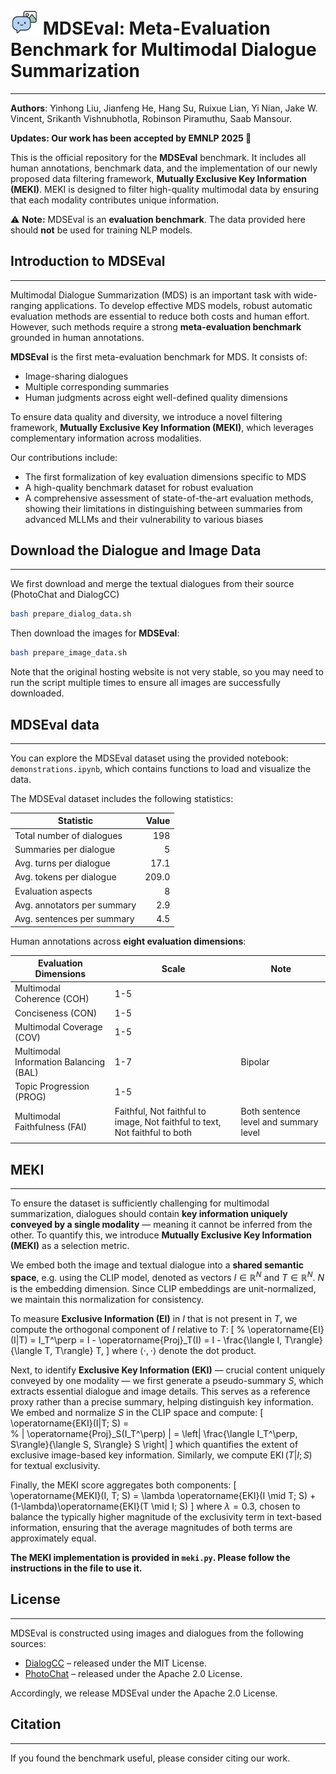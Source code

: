 # <img src="logo/mdseval_logo.png" alt="Local Image" width="45"> MDSEval:  Meta-Evaluation Benchmark for Multimodal Dialogue Summarization
---
**Authors**: Yinhong Liu, Jianfeng He, Hang Su, Ruixue Lian, Yi Nian, Jake W. Vincent, Srikanth Vishnubhotla, Robinson Piramuthu, Saab Mansour.

**Updates: Our work has been accepted by EMNLP 2025 🎉**

This is the official repository for the **MDSEval** benchmark. It includes all human annotations, benchmark data, and the implementation of our newly proposed data filtering framework, **Mutually Exclusive Key Information (MEKI)**. MEKI is designed to filter high-quality multimodal data by ensuring that each modality contributes unique information.  

⚠️ **Note:** MDSEval is an **evaluation benchmark**. The data provided here should **not** be used for training NLP models.

## Introduction to MDSEval
---

Multimodal Dialogue Summarization (MDS) is an important task with wide-ranging applications. To develop effective MDS models, robust automatic evaluation methods are essential to reduce both costs and human effort. However, such methods require a strong **meta-evaluation benchmark** grounded in human annotations.  

**MDSEval** is the first meta-evaluation benchmark for MDS. It consists of:
- Image-sharing dialogues  
- Multiple corresponding summaries   
- Human judgments across eight well-defined quality dimensions  

To ensure data quality and diversity, we introduce a novel filtering framework, **Mutually Exclusive Key Information (MEKI)**, which leverages complementary information across modalities.  

Our contributions include:
- The first formalization of key evaluation dimensions specific to MDS  
- A high-quality benchmark dataset for robust evaluation  
- A comprehensive assessment of state-of-the-art evaluation methods, showing their limitations in distinguishing between summaries from advanced MLLMs and their vulnerability to various biases  

## Download the Dialogue and Image Data
---
We first download and merge the textual dialogues from their source (PhotoChat and DialogCC)
```bash
bash prepare_dialog_data.sh
```
Then download the images for **MDSEval**:
```bash
bash prepare_image_data.sh
```
Note that the original hosting website is not very stable, so you may need to run the script multiple times to ensure all images are successfully downloaded.

<!-- We provide two approaches to download the images for **MDSEval**:

1. [Download Link](https://drive.google.com/drive/folders/1BHoTvIccgk56Q9vLCmuz8KtE6UbwB1X2?usp=drive_link) – Download the images directly and save them in the current folder.  
2. Use `image_download.py` – This script downloads the images from the source. Note that the original hosting website is not very stable, so you may need to run the script multiple times to ensure all images are successfully downloaded.   -->

## MDSEval data
---
You can explore the MDSEval dataset using the provided notebook:  
`demonstrations.ipynb`, which contains functions to load and visualize the data.

The MDSEval dataset includes the following statistics:  

| Statistic                   | Value |
|-----------------------------|------:|
| Total number of dialogues   |   198 |
| Summaries per dialogue      |     5 |
| Avg. turns per dialogue     |  17.1 |
| Avg. tokens per dialogue    | 209.0 |
| Evaluation aspects          |     8 |
| Avg. annotators per summary |   2.9 |
| Avg. sentences per summary  |   4.5 |


Human annotations across **eight evaluation dimensions**:

| Evaluation Dimensions                  | Scale                                                                       | Note                                  |
|----------------------------------------|-----------------------------------------------------------------------------|---------------------------------------|
| Multimodal Coherence (COH)             | 1-5                                                                         |                                       |
| Conciseness (CON)                      | 1-5                                                                         |                                       |
| Multimodal Coverage (COV)              | 1-5                                                                         |                                       |
| Multimodal Information Balancing (BAL) | 1-7                                                                         | Bipolar                               |
| Topic Progression (PROG)               | 1-5                                                                         |                                       |
| Multimodal Faithfulness (FAI)          | Faithful, Not faithful to image, Not faithful to text, Not faithful to both | Both sentence level and summary level |
|                                        |                                                                             |                                       |


## MEKI
---
To ensure the dataset is sufficiently challenging for multimodal summarization, dialogues should contain **key information uniquely conveyed by a single modality** — meaning it cannot be inferred from the other. To quantify this, we introduce **Mutually Exclusive Key Information (MEKI)** as a selection metric.


We embed both the image and textual dialogue into a **shared semantic space**, e.g. using the CLIP model, denoted as vectors  $I\in \mathbb{R}^N$ and $T \in \mathbb{R}^N$. $N$ is the embedding dimension. Since CLIP embeddings are unit-normalized, we maintain this normalization for consistency.

To measure **Exclusive Information (EI)** in $I$ that is not present in $T$, we compute the orthogonal component of $I$ relative to $T$:
\[
   % \operatorname{EI}(I|T) = 
   I_T^\perp = I - \operatorname{Proj}_T(I) = I -  \frac{\langle I, T\rangle}{\langle T, T\rangle} T,
\]
where $\langle \cdot , \cdot \rangle$ denote the dot product.

Next, to identify **Exclusive Key Information (EKI)** — crucial content uniquely conveyed by one modality — we first generate a pseudo-summary $S$, which extracts essential dialogue and image details. This serves as a reference proxy rather than a precise summary, helping distinguish key information. We embed and normalize $S$ in the CLIP space and compute:
\[
  \operatorname{EKI}(I|T; S) =  
  % \| \operatorname{Proj}_S(I_T^\perp) \| = 
  \left\| \frac{\langle I_T^\perp, S\rangle}{\langle S, S\rangle} S \right\|
\]
which quantifies the extent of exclusive image-based key information. Similarly, we compute $\operatorname{EKI}(T|I; S)$ for textual exclusivity.

Finally, the MEKI score aggregates both components:
\[
\operatorname{MEKI}(I, T; S) = \lambda \operatorname{EKI}(I \mid T; S)  + (1-\lambda)\operatorname{EKI}(T \mid I; S)
\]
where $\lambda=0.3$, chosen to balance the typically higher magnitude of the exclusivity term in text-based information, ensuring that the average magnitudes of both terms are approximately equal. 


**The MEKI implementation is provided in `meki.py`. Please follow the instructions in the file to use it.**



## License
---

MDSEval is constructed using images and dialogues from the following sources:  

- [DialogCC](https://github.com/passing2961/DialogCC) – released under the MIT License.  
- [PhotoChat](https://github.com/google-research/google-research/tree/29f189e3141d53b17cb7415655165d4eb6fc2d04/multimodalchat) – released under the Apache 2.0 License. 

Accordingly, we release MDSEval under the Apache 2.0 License.  


## Citation
---
If you found the benchmark useful, please consider citing our work.


